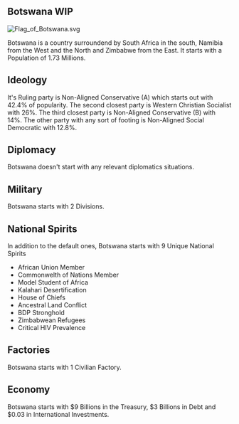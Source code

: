 ## Botswana WIP

![Flag_of_Botswana.svg](uploads/dc44187c66117db185e980c1ef37e013/Flag_of_Botswana.svg.png)

Botswana is a country surroundend by South Africa in the south, Namibia from the West and the North and Zimbabwe from the East. It starts with a Population of 1.73 Millions.

## Ideology

It's Ruling party is Non-Aligned Conservative (A) which starts out with 42.4% of popularity. The second closest party is Western Christian Socialist with 26%. The third closest party is Non-Aligned Conservative (B) with 14%. The other party with any sort of footing is Non-Aligned Social Democratic with 12.8%.
## Diplomacy

Botswana doesn't start with any relevant diplomatics situations.

## Military

Botswana starts with 2 Divisions.

## National Spirits

In addition to the default ones, Botswana starts with 9 Unique National Spirits

- African Union Member
- Commonwelth of Nations Member
- Model Student of Africa
- Kalahari Desertification
- House of Chiefs
- Ancestral Land Conflict
- BDP Stronghold
- Zimbabwean Refugees
- Critical HIV Prevalence

## Factories

Botswana starts with 1 Civilian Factory.

## Economy

Botswana starts with $9 Billions in the Treasury, $3 Billions in Debt and $0.03 in International Investments.
